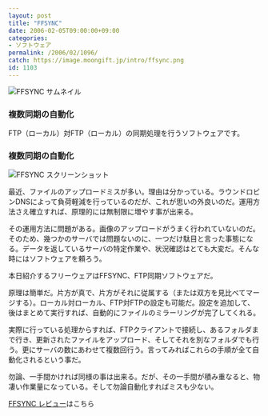 ```yaml
---
layout: post
title: "FFSYNC"
date: 2006-02-05T09:00:00+09:00
categories:
- ソフトウェア
permalink: /2006/02/1096/
catch: https://image.moongift.jp/intro/ffsync.png
id: 1103
---
```

 ![FFSYNC サムネイル](https://image.moongift.jp/intro/ffsync.t.png "FFSYNC サムネイル")
  

### 複数同期の自動化
  
FTP（ローカル）対FTP（ローカル）の同期処理を行うソフトウェアです。  
<!--more-->  

### 複数同期の自動化
  

![FFSYNC スクリーンショット](https://image.moongift.jp/intro/ffsync.png "FFSYNC スクリーンショット")

  

最近、ファイルのアップロードミスが多い。理由は分かっている。ラウンドロビンDNSによって負荷軽減を行っているのだが、これが思いの外良いのだ。運用方法さえ確立すれば、原理的には無制限に増やす事が出来る。

  

その運用方法に問題がある。画像のアップロードがうまく行われていないのだ。そのため、幾つかのサーバでは問題ないのに、一つだけ駄目と言った事態になる。データを返しているサーバの特定作業や、状況確認はとても大変だ。そんな時にはソフトウェアを頼ろう。

  

本日紹介するフリーウェアはFFSYNC、FTP同期ソフトウェアだ。

  

原理は簡単だ。片方が真で、片方がそれに従属する（または双方を見比べてマージする）。ローカル対ローカル、FTP対FTPの設定も可能だ。設定を追加して、後はまとめて実行すれば、自動的にファイルのミラーリングが完了してくれる。

  

実際に行っている処理からすれば、FTPクライアントで接続し、あるフォルダまで行き、更新されたファイルをアップロード、そしてそれを別なフォルダでも行う。更にサーバの数にあわせて複数回行う。言ってみればこれらの手順が全て自動化されるという事だ。

  

勿論、一手間かければ同様の事は出来る。だが、その一手間が積み重なると、物凄い作業量になっている。そして勿論自動化すればミスも少ない。

  

[FFSYNC レビュー](http://fw.moongift.jp/review/i-1112.html)はこちら

